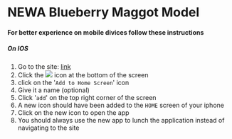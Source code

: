 # NEWA Blueberry Maggot Model

#### For better experience on mobile divices follow these instructions

##### On IOS

1.  Go to the site: [link](https://alexsinfarosa.github.io/blueberry-maggot-model-new/)
2.  Click the <img src="https://png.icons8.com/ios/16/000000/level-up.png"> icon at the bottom of the screen
3.  click on the '`Add to Home Screen`' icon
4.  Give it a name (optional)
5.  Click '`add`' on the top right corner of the screen
6.  A new icon should have been added to the `HOME` screen of your iphone
7.  Click on the new icon to open the app
8.  You should always use the new app to lunch the application instead of navigating to the site
